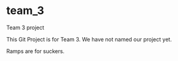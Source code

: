 # team_3

Team 3 project

This Git Project is for Team 3.  We have not named our project yet.  

Ramps are for suckers.